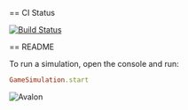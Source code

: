== CI Status

[![Build Status](https://circleci.com/gh/arturcp/avalon.svg?style=shield&circle-token=:circle-token)]()

== README

To run a simulation, open the console and run:

```ruby
GameSimulation.start
```

![Avalon](http://i.imgur.com/7Zgg0DO.jpg)
